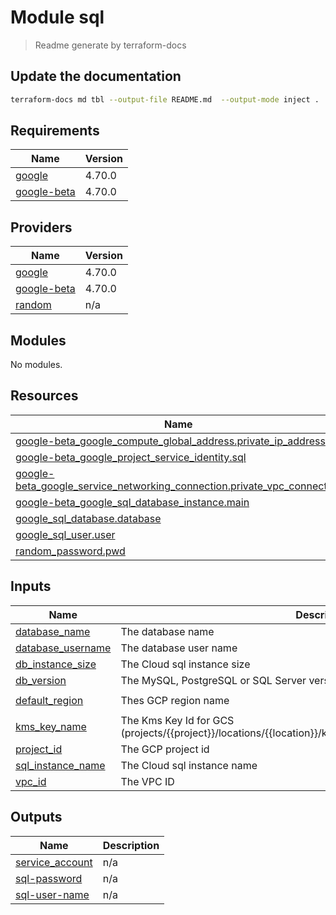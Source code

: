 # Module sql
> Readme generate by terraform-docs
## Update the documentation


```bash
terraform-docs md tbl --output-file README.md  --output-mode inject .
```




<!-- BEGIN_TF_DOCS -->
## Requirements

| Name | Version |
|------|---------|
| <a name="requirement_google"></a> [google](#requirement\_google) | 4.70.0 |
| <a name="requirement_google-beta"></a> [google-beta](#requirement\_google-beta) | 4.70.0 |

## Providers

| Name | Version |
|------|---------|
| <a name="provider_google"></a> [google](#provider\_google) | 4.70.0 |
| <a name="provider_google-beta"></a> [google-beta](#provider\_google-beta) | 4.70.0 |
| <a name="provider_random"></a> [random](#provider\_random) | n/a |

## Modules

No modules.

## Resources

| Name | Type |
|------|------|
| [google-beta_google_compute_global_address.private_ip_address](https://registry.terraform.io/providers/hashicorp/google-beta/4.70.0/docs/resources/google_compute_global_address) | resource |
| [google-beta_google_project_service_identity.sql](https://registry.terraform.io/providers/hashicorp/google-beta/4.70.0/docs/resources/google_project_service_identity) | resource |
| [google-beta_google_service_networking_connection.private_vpc_connection](https://registry.terraform.io/providers/hashicorp/google-beta/4.70.0/docs/resources/google_service_networking_connection) | resource |
| [google-beta_google_sql_database_instance.main](https://registry.terraform.io/providers/hashicorp/google-beta/4.70.0/docs/resources/google_sql_database_instance) | resource |
| [google_sql_database.database](https://registry.terraform.io/providers/hashicorp/google/4.70.0/docs/resources/sql_database) | resource |
| [google_sql_user.user](https://registry.terraform.io/providers/hashicorp/google/4.70.0/docs/resources/sql_user) | resource |
| [random_password.pwd](https://registry.terraform.io/providers/hashicorp/random/latest/docs/resources/password) | resource |

## Inputs

| Name | Description | Type | Default | Required |
|------|-------------|------|---------|:--------:|
| <a name="input_database_name"></a> [database\_name](#input\_database\_name) | The database name | `string` | n/a | yes |
| <a name="input_database_username"></a> [database\_username](#input\_database\_username) | The database user name | `string` | n/a | yes |
| <a name="input_db_instance_size"></a> [db\_instance\_size](#input\_db\_instance\_size) | The Cloud sql instance size | `string` | n/a | yes |
| <a name="input_db_version"></a> [db\_version](#input\_db\_version) | The MySQL, PostgreSQL or SQL Server version to use | `string` | n/a | yes |
| <a name="input_default_region"></a> [default\_region](#input\_default\_region) | Thes GCP region name | `string` | `"europe-west9"` | no |
| <a name="input_kms_key_name"></a> [kms\_key\_name](#input\_kms\_key\_name) | The Kms Key Id for GCS (projects/{{project}}/locations/{{location}}/keyRings/{{keyRing}})/cryptoKeys/{{name}} | `string` | n/a | yes |
| <a name="input_project_id"></a> [project\_id](#input\_project\_id) | The GCP project id | `string` | n/a | yes |
| <a name="input_sql_instance_name"></a> [sql\_instance\_name](#input\_sql\_instance\_name) | The Cloud sql instance name | `string` | n/a | yes |
| <a name="input_vpc_id"></a> [vpc\_id](#input\_vpc\_id) | The VPC ID | `string` | n/a | yes |

## Outputs

| Name | Description |
|------|-------------|
| <a name="output_service_account"></a> [service\_account](#output\_service\_account) | n/a |
| <a name="output_sql-password"></a> [sql-password](#output\_sql-password) | n/a |
| <a name="output_sql-user-name"></a> [sql-user-name](#output\_sql-user-name) | n/a |
<!-- END_TF_DOCS -->